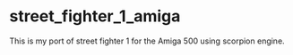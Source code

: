 # street_fighter_1_amiga
This is my port of street fighter 1 for the Amiga 500 using scorpion engine.

